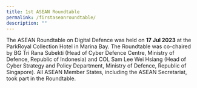 ```yaml
---
title: 1st ASEAN Roundtable
permalink: /firstaseanroundtable/
description: ""
---
```

The ASEAN Roundtable on Digital Defence was held on **17 Jul 2023** at the ParkRoyal Collection Hotel in Marina Bay. The Roundtable was co-chaired by BG Tri Rana Subekti (Head of Cyber Defence Centre, Ministry of Defence, Republic of Indonesia) and COL Sam Lee Wei Hsiang (Head of Cyber Strategy and Policy Department, Ministry of Defence, Republic of Singapore). All ASEAN Member States, including the ASEAN Secretariat, took part in the Roundtable.